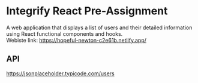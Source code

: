# Integrify React Pre-Assignment

A web application that displays a list of users and their detailed information using React functional components and hooks.\
Webiste link: https://hopeful-newton-c2e61b.netlify.app/

## API

https://jsonplaceholder.typicode.com/users
